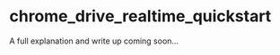 chrome_drive_realtime_quickstart
================================

A full explanation and write up coming soon...
